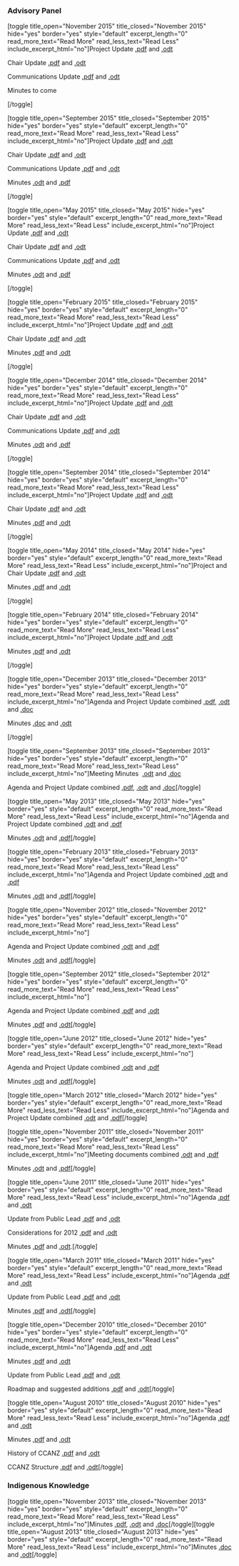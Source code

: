 <html><body><h3>Advisory Panel</h3>

[toggle title_open="November 2015" title_closed="November 2015" hide="yes" border="yes" style="default" excerpt_length="0" read_more_text="Read More" read_less_text="Read Less" include_excerpt_html="no"]Project Update <a title="Project update Nov 2015" href="http://creativecommons.org.nz/wp-content/uploads/2013/11/PublicLeadUpdateNovember2015.pdf" target="_blank">.pdf</a> and <a title="Project update Nov 2015" href="http://creativecommons.org.nz/wp-content/uploads/2013/11/PublicLeadUpdateNovember2015.odt" target="_blank">.odt</a>



Chair Update <a title="Chair update Nov 2015" href="http://creativecommons.org.nz/wp-content/uploads/2013/11/CCANZChairReportNov2015.pdf" target="_blank">.pdf</a> and <a title="Chair update Nov 2015" href="http://creativecommons.org.nz/wp-content/uploads/2013/11/CCANZChairReportNov2015.odt" target="_blank">.odt</a>



Communications Update <a title="Comms update Nov 2015" href="http://creativecommons.org.nz/wp-content/uploads/2013/11/CommsupdateforPanelNov2015.pdf" target="_blank">.pdf</a> and <a title="Comms update Nov 2015" href="http://creativecommons.org.nz/wp-content/uploads/2013/11/CommsupdateforPanelNov2015.odt" target="_blank">.odt</a>



Minutes to come



[/toggle]



[toggle title_open="September 2015" title_closed="September 2015" hide="yes" border="yes" style="default" excerpt_length="0" read_more_text="Read More" read_less_text="Read Less" include_excerpt_html="no"]Project Update <a title="Project update Sept 2015" href="http://creativecommons.org.nz/wp-content/uploads/2013/11/PublicLeadUpdateSeptember2015.pdf" target="_blank">.pdf</a> and <a title="Project Update Sept 2015" href="http://creativecommons.org.nz/wp-content/uploads/2013/11/PublicLeadUpdateSeptember2015.odt" target="_blank">.odt</a>



Chair Update <a title="Chair update Sept 2015" href="http://creativecommons.org.nz/wp-content/uploads/2013/11/ChairUpdateSept2015.pdf" target="_blank">.pdf</a> and <a title="Chair update Sept 2015" href="http://creativecommons.org.nz/wp-content/uploads/2013/11/ChairUpdateSept2015.odt" target="_blank">.odt</a>



Communications Update <a title="Comms update Sept 2015" href="http://creativecommons.org.nz/wp-content/uploads/2013/11/CommsupdateforPanelSept2015.pdf" target="_blank">.pdf</a> and <a title="Comms update Sept 2015" href="http://creativecommons.org.nz/wp-content/uploads/2013/11/CommsupdateforPanelSept2015.odt" target="_blank">.odt</a>



Minutes <a title="Minutes of Sept 2015 meeting" href="http://creativecommons.org.nz/wp-content/uploads/2013/11/MinutesofSeptember2015meeting.odt" target="_blank">.odt</a> and <a title="Minutes of Sept 2015 meeting" href="http://creativecommons.org.nz/wp-content/uploads/2013/11/MinutesofSeptember2015meeting.pdf" target="_blank">.pdf</a>



[/toggle]



[toggle title_open="May 2015" title_closed="May 2015" hide="yes" border="yes" style="default" excerpt_length="0" read_more_text="Read More" read_less_text="Read Less" include_excerpt_html="no"]Project Update <a title="Project update May 2015 pdf" href="http://creativecommons.org.nz/wp-content/uploads/2013/11/PublicLeadUpdateMay2015.pdf" target="_blank">.pdf</a> and <a title="Project update May 2015 odt" href="http://creativecommons.org.nz/wp-content/uploads/2013/11/PublicLeadUpdateMay2015.odt" target="_blank">.odt</a>



Chair Update <a title="Chair report May 2015 pdf" href="http://creativecommons.org.nz/wp-content/uploads/2013/11/ChairReport2015.05.pdf" target="_blank">.pdf</a> and <a title="Chair report May 2015 odt" href="http://creativecommons.org.nz/wp-content/uploads/2013/11/ChairReport2015.05.odt" target="_blank">.odt</a>



Communications Update <a title="Comms update May 2015 pdf" href="http://creativecommons.org.nz/wp-content/uploads/2015/08/CommsupdateforPanelMay2015.pdf" target="_blank">.pdf</a> and <a title="Comms update May 2015 odt" href="http://creativecommons.org.nz/wp-content/uploads/2015/08/CommsupdateforPanelMay2015.odt" target="_blank">.odt</a>



Minutes <a title="May 2015 meeting minutes" href="http://creativecommons.org.nz/wp-content/uploads/2013/11/MinutesoftheMay2015CCANZAdvisoryPanelmeeting.odt" target="_blank">.odt</a> and <a title="May 2015 meeting minutes" href="http://creativecommons.org.nz/wp-content/uploads/2013/11/MinutesoftheMay2015CCANZAdvisoryPanelmeeting.pdf" target="_blank">.pdf</a>



[/toggle]



[toggle title_open="February 2015" title_closed="February 2015" hide="yes" border="yes" style="default" excerpt_length="0" read_more_text="Read More" read_less_text="Read Less" include_excerpt_html="no"]Project Update <a title="Feb 2015 project update pdf" href="http://creativecommons.org.nz/wp-content/uploads/2015/05/Public-Lead-Update-CCANZ-Advisory-Panel-Meeting-February-2015.pdf" target="_blank">.pdf</a> and <a title="Feb 2015 project update odt" href="http://creativecommons.org.nz/wp-content/uploads/2013/11/Public-Lead-Update-CCANZ-Advisory-Panel-Meeting-February-2015.odt">.odt</a>



Chair Update <a title="Feb 2015 Chair's update pdf" href="http://creativecommons.org.nz/wp-content/uploads/2013/11/Chair-Updated-CCANZ-Advisory-Panel-Meeting-February-2015.pdf" target="_blank">.pdf</a> and <a title="Feb 2015 Chair's report odt" href="http://creativecommons.org.nz/wp-content/uploads/2013/11/Chair-Updated-CCANZ-Advisory-Panel-Meeting-February-2015.odt">.odt</a>



Minutes <a title="Feb 2015 minutes pdf" href="http://creativecommons.org.nz/wp-content/uploads/2013/11/CCANZAdvisoryPanelMinutes27Feb-APPROVED.pdf" target="_blank">.pdf</a> and <a title="Feb 2015 minutes odt" href="http://creativecommons.org.nz/wp-content/uploads/2013/11/CCANZAdvisoryPanelMinutes27Feb-APPROVED.odt" target="_blank">.odt</a>



[/toggle]



[toggle title_open="December 2014" title_closed="December 2014" hide="yes" border="yes" style="default" excerpt_length="0" read_more_text="Read More" read_less_text="Read Less" include_excerpt_html="no"]Project Update <a title="Dec 2014 project update pdf" href="http://creativecommons.org.nz/wp-content/uploads/2013/11/UpdatefromthePublicLeadSeptember-November2014.pdf">.pdf</a> and <a title="Dec 2014 project update odt" href="http://creativecommons.org.nz/wp-content/uploads/2013/11/UpdatefromthePublicLeadSeptember-November2014.odt">.odt</a>



Chair Update <a title="Dec 2014 Chair's update pdf" href="http://creativecommons.org.nz/wp-content/uploads/2013/11/ChairReport2014.12.pdf">.pdf</a> and <a title="Dec 2014 Chair's report odt" href="http://creativecommons.org.nz/wp-content/uploads/2013/11/ChairReport2014.12.odt">.odt</a>



Communications Update <a title="Dec 2014 Comms update pdf" href="http://creativecommons.org.nz/wp-content/uploads/2013/11/Boardpaper-communicationsandmedia.pdf">.pdf</a> and <a title="Dec 2014 Comms update odt" href="http://creativecommons.org.nz/wp-content/uploads/2013/11/Boardpaper-communicationsandmedia.odt">.odt</a>



Minutes <a title="December meeting minutes" href="http://creativecommons.org.nz/wp-content/uploads/2013/11/Minutes-of-CCANZ-Advisory-Panel-meeting-December-2014.odt">.odt</a> and <a title="December meeting minutes" href="http://creativecommons.org.nz/wp-content/uploads/2013/11/Minutes-of-CCANZ-Advisory-Panel-meeting-December-2014.pdf" target="_blank">.pdf</a>



[/toggle]



[toggle title_open="September 2014" title_closed="September 2014" hide="yes" border="yes" style="default" excerpt_length="0" read_more_text="Read More" read_less_text="Read Less" include_excerpt_html="no"]Project Update <a title="Sept 2014 project update pdf" href="http://creativecommons.org.nz/wp-content/uploads/2013/11/Public-Lead-Update.pdf">.pdf</a> and <a title="Sept 2014 project update odt" href="http://creativecommons.org.nz/wp-content/uploads/2013/11/PublicLeadUpdate.odt">.odt</a>



Chair Update <a title="Sept 2014 Chair's Report pdf" href="http://creativecommons.org.nz/wp-content/uploads/2013/11/2014-09-CCANZ-Report-from-the-Chair.pdf">.pdf</a> and <a title="Sept 2014 Chair Update odt" href="http://creativecommons.org.nz/wp-content/uploads/2013/11/2014-09-CCANZ-Report-from-the-Chair.odt">.odt</a>



Minutes <a title="Sept 2014 minutes pdf" href="http://creativecommons.org.nz/wp-content/uploads/2013/11/AdvisoryPanelMeetingSept2014.pdf">.pdf</a> and <a title="Sept 2014 minutes odt" href="http://creativecommons.org.nz/wp-content/uploads/2013/11/AdvisoryPanelMeetingMinutesSept2014.odt">.odt</a>



[/toggle]



[toggle title_open="May 2014" title_closed="May 2014" hide="yes" border="yes" style="default" excerpt_length="0" read_more_text="Read More" read_less_text="Read Less" include_excerpt_html="no"]Project and Chair Update <a href="http://creativecommons.org.nz/wp-content/uploads/2014/08/May-Reports-from-Chair-and-Lead.pdf" target="_blank">.pdf</a> and <a href="http://creativecommons.org.nz/wp-content/uploads/2014/08/May-Reports-from-Chair-and-Lead.odt" target="_blank">.odt</a>



Minutes <a title="May 2014 minutes pdf" href="http://creativecommons.org.nz/wp-content/uploads/2013/11/May-Minutes.pdf">.pdf</a> and <a title="May meeting minutes odt" href="http://creativecommons.org.nz/wp-content/uploads/2013/11/MayMinutes.odt">.odt</a>



[/toggle]



[toggle title_open="February 2014" title_closed="February 2014" hide="yes" border="yes" style="default" excerpt_length="0" read_more_text="Read More" read_less_text="Read Less" include_excerpt_html="no"]Project Update <a href="http://creativecommons.org.nz/wp-content/uploads/2014/08/Update-on-CCANZ-Public-Lead-Activities-Dec-Feb.pdf" target="_blank">.pdf </a>and <a href="http://creativecommons.org.nz/wp-content/uploads/2014/08/Update-on-CCANZ-Public-Lead-Activities-Dec-Feb.odt" target="_blank">.odt</a>



Minutes <a href="http://creativecommons.org.nz/wp-content/uploads/2014/08/February-Minutes.pdf" target="_blank">.pdf</a> and <a href="http://creativecommons.org.nz/wp-content/uploads/2014/08/February-Minutes.odt" target="_blank">.odt</a>



[/toggle]



[toggle title_open="December 2013" title_closed="December 2013" hide="yes" border="yes" style="default" excerpt_length="0" read_more_text="Read More" read_less_text="Read Less" include_excerpt_html="no"]Agenda and Project Update combined <a href="http://creativecommons.org.nz/wp-content/uploads/2013/12/Agenda-and-Project-Update-December-2013.pdf" target="_blank">.pdf</a>, <a href="http://creativecommons.org.nz/wp-content/uploads/2013/12/Agenda-and-Project-Update-December-2013.odt" target="_blank">.odt</a> and <a href="http://creativecommons.org.nz/wp-content/uploads/2013/12/Agenda-and-Project-Update-December-2013.doc" target="_blank">.doc</a>



Minutes <a href="http://creativecommons.org.nz/wp-content/uploads/2014/03/CCANZ-Meeting-Minutes-6-December.doc" target="_blank">.doc</a> and <a href="http://creativecommons.org.nz/wp-content/uploads/2014/03/CCANZ-Meeting-Minutes-6-December.odt" target="_blank">.odt</a>



[/toggle]



[toggle title_open="September 2013" title_closed="September 2013" hide="yes" border="yes" style="default" excerpt_length="0" read_more_text="Read More" read_less_text="Read Less" include_excerpt_html="no"]Meeting Minutes  <a href="http://creativecommons.org.nz/wp-content/uploads/2013/12/CCANZ-Advisory-Panel-Meeting-Minutes-September-6-2013.odt" target="_blank">.odt</a> and <a href="http://creativecommons.org.nz/wp-content/uploads/2013/12/CCANZ-Advisory-Panel-Meeting-Minutes-September-6-2013.doc">.doc</a>



Agenda and Project Update combined <a href="http://wiki.creativecommons.org/images/9/94/Agenda_and_Update_on_CCANZ_Public_Lead_Activities.pdf">.pdf</a>, <a href="http://wiki.creativecommons.org/images/6/6a/Update_on_CCANZ_Public_Lead_Activities.odt">.odt</a> and <a href="http://creativecommons.org.nz/wp-content/uploads/2013/11/Update-on-CCANZ-Public-Lead-Activities.doc" target="_blank">.doc</a>[/toggle]



[toggle title_open="May 2013" title_closed="May 2013" hide="yes" border="yes" style="default" excerpt_length="0" read_more_text="Read More" read_less_text="Read Less" include_excerpt_html="no"]Agenda and Project Update combined <a href="http://wiki.creativecommons.org/File:Agenda_and_Update_on_CCANZ_Public_Lead_Activities_Feb-May_2013.odt">‎.odt</a> and <a href="http://wiki.creativecommons.org/File:Agenda_and_Update_on_CCANZ_Public_Lead_Activities_Feb-May_2013.pdf">.pdf</a>



Minutes <a href="http://wiki.creativecommons.org/File:CCANZ_Minutes_May_13_2013.odt">.odt</a> and <a href="http://wiki.creativecommons.org/File:CCANZ_Minutes_May_13_2013.pdf">.pdf</a>[/toggle]



[toggle title_open="February 2013" title_closed="February 2013" hide="yes" border="yes" style="default" excerpt_length="0" read_more_text="Read More" read_less_text="Read Less" include_excerpt_html="no"]Agenda and Project Update combined <a href="http://wiki.creativecommons.org/images/0/0a/CCANZ_Agenda_and_Update_February_2013.odt">.odt</a> and <a href="http://wiki.creativecommons.org/images/4/45/CCANZ_Agenda_and_Update_February_2013.pdf">.pdf</a>



Minutes <a href="http://wiki.creativecommons.org/images/d/d4/CCANZ_Minutes_Feb_2013.odt">.odt</a> and <a href="http://wiki.creativecommons.org/images/4/4e/CCANZ_Minutes_February_2013.pdf">.pdf</a>[/toggle]



[toggle title_open="November 2012" title_closed="November 2012" hide="yes" border="yes" style="default" excerpt_length="0" read_more_text="Read More" read_less_text="Read Less" include_excerpt_html="no"]



Agenda and Project Update combined <a href="http://wiki.creativecommons.org/images/9/92/Agenda_and_Update_from_CCANZ_Public_Lead%2C_November_26_2012.odt">.odt</a> and <a href="http://wiki.creativecommons.org/images/9/9a/Agenda_and_Update_from_CCANZ_Public_Lead%2C_November_26_2012.pdf">.pdf</a>



Minutes <a href="http://wiki.creativecommons.org/images/9/9e/CCANZ_Advisory_Panel_Minutes_November_2012.odt">.odt</a> and <a href="http://wiki.creativecommons.org/images/3/39/CCANZ_Advisory_Panel_Minutes_November_2012.pdf">.pdf</a>[/toggle]



[toggle title_open="September 2012" title_closed="September 2012" hide="yes" border="yes" style="default" excerpt_length="0" read_more_text="Read More" read_less_text="Read Less" include_excerpt_html="no"]



Agenda and Project Update combined <a href="http://wiki.creativecommons.org/images/c/c2/CC_Agenda_and_Project_Update_September_2012.pdf">.pdf</a> and <a href="http://wiki.creativecommons.org/images/a/a6/CC_Agenda_and_Project_Update_September_2012.odt">.odt</a>



Minutes <a href="http://wiki.creativecommons.org/images/4/43/CCANZ_Minutes_September_2012.pdf">.pdf</a> and <a href="http://wiki.creativecommons.org/images/0/02/CCANZ_Minutes_September_2012.odt">.odt</a>[/toggle]



[toggle title_open="June 2012" title_closed="June 2012" hide="yes" border="yes" style="default" excerpt_length="0" read_more_text="Read More" read_less_text="Read Less" include_excerpt_html="no"]



Agenda and Project Update combined <a href="http://wiki.creativecommons.org/images/4/4f/CC_Agenda_and_Project_Update_June_2012.odt">.odt</a> and <a href="http://wiki.creativecommons.org/images/d/de/CC_Agenda_and_Project_Update_June_2012.pdf">.pdf</a>



Minutes <a href="http://wiki.creativecommons.org/images/4/40/CCANZ_Minutes_June_2012.odt">.odt</a> and <a href="http://wiki.creativecommons.org/images/c/ca/CCANZ_Minutes_June_2012.pdf">.pdf</a>[/toggle]



[toggle title_open="March 2012" title_closed="March 2012" hide="yes" border="yes" style="default" excerpt_length="0" read_more_text="Read More" read_less_text="Read Less" include_excerpt_html="no"]Agenda and Project Update combined <a href="http://www.royalsociety.org.nz/media/CC-Agenda-and-Project-Update-March-2012.odt">.odt</a> and <a href="http://www.royalsociety.org.nz/media/CC-Agenda-and-Project-Update-March-2012.pdf">.pdf</a>[/toggle]



[toggle title_open="November 2011" title_closed="November 2011" hide="yes" border="yes" style="default" excerpt_length="0" read_more_text="Read More" read_less_text="Read Less" include_excerpt_html="no"]Meeting documents combined <a href="http://www.royalsociety.org.nz/media/CCANZ-Meeting-Documents-Combined-Nov-2011.odt">.odt</a> and <a href="http://www.royalsociety.org.nz/media/CCANZ-Meeting-Documents-Combined-Nov-2011.pdf">.pdf</a>



Minutes <a href="http://www.royalsociety.org.nz/media/CCANZ.MinutesNov2011.odt">.odt</a> and <a href="http://www.royalsociety.org.nz/media/CCANZ.MinutesNov2011.pdf">.pdf</a>[/toggle]



[toggle title_open="June 2011" title_closed="June 2011" hide="yes" border="yes" style="default" excerpt_length="0" read_more_text="Read More" read_less_text="Read Less" include_excerpt_html="no"]Agenda <a href="http://www.royalsociety.org.nz/media/CCANZ.AgendaJune2011.pdf">.pdf</a> and <a href="http://www.royalsociety.org.nz/media/CCANZ.AgendaJune2011.odt">.odt</a>



Update from Public Lead <a href="http://www.royalsociety.org.nz/media/CCANZPublicLeadUpdateJune2011.pdf">.pdf</a> and <a href="http://www.royalsociety.org.nz/media/CCANZPublicLeadUpdateJune2011.odt">.odt</a>



Considerations for 2012 <a href="http://www.royalsociety.org.nz/media/ConsiderationsFor2012.pdf">.pdf</a> and <a href="http://www.royalsociety.org.nz/media/ConsiderationsFor2012.odt">.odt</a>



Minutes <a href="http://www.royalsociety.org.nz/media/CCANZ.MinutesJune2011.pdf">.pdf</a> and <a href="http://www.royalsociety.org.nz/media/CCANZ.MinutesJune2011.odt">.odt</a>.[/toggle]



[toggle title_open="March 2011" title_closed="March 2011" hide="yes" border="yes" style="default" excerpt_length="0" read_more_text="Read More" read_less_text="Read Less" include_excerpt_html="no"]Agenda <a href="http://www.royalsociety.org.nz/media/CCANZ.AgendaMarch2011.pdf">.pdf</a> and <a href="http://www.royalsociety.org.nz/media/CCANZ.AgendaMarch2011.odt">.odt</a>



Update from Public Lead <a href="http://www.royalsociety.org.nz/media/CCANZPublicLeadUpdate-Mar-2011.pdf">.pdf</a> and <a href="http://www.royalsociety.org.nz/media/CCANZPublicLeadUpdate-Mar-2011.odt">.odt</a>



Minutes <a href="http://www.royalsociety.org.nz/media/CCANZ.MinutesMarch2011.pdf">.pdf</a> and <a href="http://www.royalsociety.org.nz/media/CCANZ.MinutesMarch2011.odt">.odt</a>[/toggle]



[toggle title_open="December 2010" title_closed="December 2010" hide="yes" border="yes" style="default" excerpt_length="0" read_more_text="Read More" read_less_text="Read Less" include_excerpt_html="no"]Agenda <a href="http://www.royalsociety.org.nz/media/CCANZ.AgendaDec2010.pdf">.pdf</a> and <a href="http://www.royalsociety.org.nz/media/CCANZ.AgendaDec2010.odt">.odt</a>



Minutes <a href="http://www.royalsociety.org.nz/media/101.pdf">.pdf</a> and <a href="http://www.royalsociety.org.nz/media/103.odt">.odt</a>



Update from Public Lead <a href="http://www.royalsociety.org.nz/media/CCANZPublicLeadUpdate-Dec-2010.pdf">.pdf</a> and <a href="http://www.royalsociety.org.nz/media/CCANZPublicLeadUpdate-Dec-2010.odt">.odt</a>



Roadmap and suggested additions <a href="http://www.royalsociety.org.nz/media/Current-Roadmap-outline-and-suggested-additions.pdf">.pdf</a> and <a href="http://www.royalsociety.org.nz/media/Current-Roadmap-outline-and-suggested-additions.odt">.odt</a>[/toggle]



[toggle title_open="August 2010" title_closed="August 2010" hide="yes" border="yes" style="default" excerpt_length="0" read_more_text="Read More" read_less_text="Read Less" include_excerpt_html="no"]Agenda <a href="http://www.royalsociety.org.nz/media/CCANZ.AgendaAug2010.pdf">.pdf</a> and <a href="http://www.royalsociety.org.nz/media/CCANZ.AgendaAug2010.odt">.odt</a>



Minutes <a href="http://www.royalsociety.org.nz/media/10.pdf">.pdf</a> and <a href="http://www.royalsociety.org.nz/media/10.odt">.odt</a>



History of CCANZ <a href="http://www.royalsociety.org.nz/media/Brief-history-of-CCANZ.pdf">.pdf</a> and <a href="http://www.royalsociety.org.nz/media/Brief-history-of-CCANZ.odt">.odt</a>



CCANZ Structure <a href="http://www.royalsociety.org.nz/media/CCANZ-Structure-2010.pdf">.pdf</a> and <a href="http://www.royalsociety.org.nz/media/CCANZ-Structure-2010.odt">.odt</a>[/toggle]

<h3>Indigenous Knowledge</h3>

[toggle title_open="November 2013" title_closed="November 2013" hide="yes" border="yes" style="default" excerpt_length="0" read_more_text="Read More" read_less_text="Read Less" include_excerpt_html="no"]Minutes <a href="http://wiki.creativecommons.org/images/4/47/CCANZ_Indigenous_Knowledge_Meeting_1_November_Minutes.pdf">.pdf</a>, <a href="http://wiki.creativecommons.org/images/2/25/CCANZ_Indigenous_Knowledge_Meeting_1_November_Minutes.odt">.odt</a> and <a href="http://creativecommons.org.nz/wp-content/uploads/2013/11/CCANZ-Indigenous-Knowledge-Meeting-1-November-Minutes.doc" target="_blank">.doc</a>[/toggle][toggle title_open="August 2013" title_closed="August 2013" hide="yes" border="yes" style="default" excerpt_length="0" read_more_text="Read More" read_less_text="Read Less" include_excerpt_html="no"]Minutes <a href="http://wiki.creativecommons.org/images/0/0f/CCANZ_%26_M%C4%81tauranga_M%C4%81ori.doc">.doc</a> and <a href="http://wiki.creativecommons.org/images/b/b1/CCANZ_minutes_5_August.odt">.odt</a>[/toggle]</body></html>